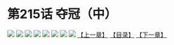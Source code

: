 # 第215话 夺冠（中）
![](https://mhpic.xiaomingtaiji.net/comic/D/斗破苍穹拆分版/215话/1.jpg-zymk.middle.webp)
![](https://mhpic.xiaomingtaiji.net/comic/D/斗破苍穹拆分版/215话/2.jpg-zymk.middle.webp)
![](https://mhpic.xiaomingtaiji.net/comic/D/斗破苍穹拆分版/215话/3.jpg-zymk.middle.webp)
![](https://mhpic.xiaomingtaiji.net/comic/D/斗破苍穹拆分版/215话/4.jpg-zymk.middle.webp)
![](https://mhpic.xiaomingtaiji.net/comic/D/斗破苍穹拆分版/215话/5.jpg-zymk.middle.webp)
![](https://mhpic.xiaomingtaiji.net/comic/D/斗破苍穹拆分版/215话/6.jpg-zymk.middle.webp)
![](https://mhpic.xiaomingtaiji.net/comic/D/斗破苍穹拆分版/215话/7.jpg-zymk.middle.webp)
![](https://mhpic.xiaomingtaiji.net/comic/D/斗破苍穹拆分版/215话/8.jpg-zymk.middle.webp)
[【上一章】](./214.md)
[【目录】](./README.md)
[【下一章】](./216.md)
